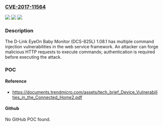 ### [CVE-2017-11564](https://cve.mitre.org/cgi-bin/cvename.cgi?name=CVE-2017-11564)
![](https://img.shields.io/static/v1?label=Product&message=n%2Fa&color=blue)
![](https://img.shields.io/static/v1?label=Version&message=n%2Fa&color=blue)
![](https://img.shields.io/static/v1?label=Vulnerability&message=n%2Fa&color=brighgreen)

### Description

The D-Link EyeOn Baby Monitor (DCS-825L) 1.08.1 has multiple command injection vulnerabilities in the web service framework. An attacker can forge malicious HTTP requests to execute commands; authentication is required before executing the attack.

### POC

#### Reference
- https://documents.trendmicro.com/assets/tech_brief_Device_Vulnerabilities_in_the_Connected_Home2.pdf

#### Github
No GitHub POC found.

